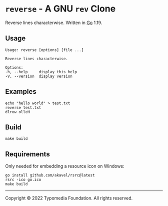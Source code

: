 # `reverse` - A GNU `rev` Clone

Reverse lines characterwise. Written in [Go](https://go.dev/) 1.19.

## Usage

    Usage: reverse [options] [file ...]

    Reverse lines characterwise.
    
    Options:
    -h, --help     display this help
    -V, --version  display version

## Examples

    echo "hello world" > test.txt
    reverse test.txt
    dlrow olleH

## Build

    make build

## Requirements

Only needed for embedding a resource icon on Windows:

    go install github.com/akavel/rsrc@latest
    rsrc -ico go.ico
    make build

---
Copyright © 2022 Typomedia Foundation. All rights reserved.
